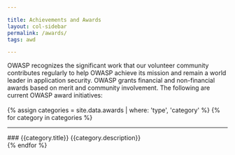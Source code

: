 ```yaml
---

title: Achievements and Awards
layout: col-sidebar
permalink: /awards/
tags: awd

---
```


OWASP recognizes the significant work that our volunteer community contributes regularly to help OWASP achieve its mission and remain a world leader in application security. OWASP 
grants financial and non-financial awards based on merit and community involvement. The following are current OWASP award initiatives:
<br><br>
{% assign categories = site.data.awards | where: 'type', 'category' %}
{% for category in categories %}
<hr>
### {{category.title}}
{{category.description}}
<br>
{% endfor %}

